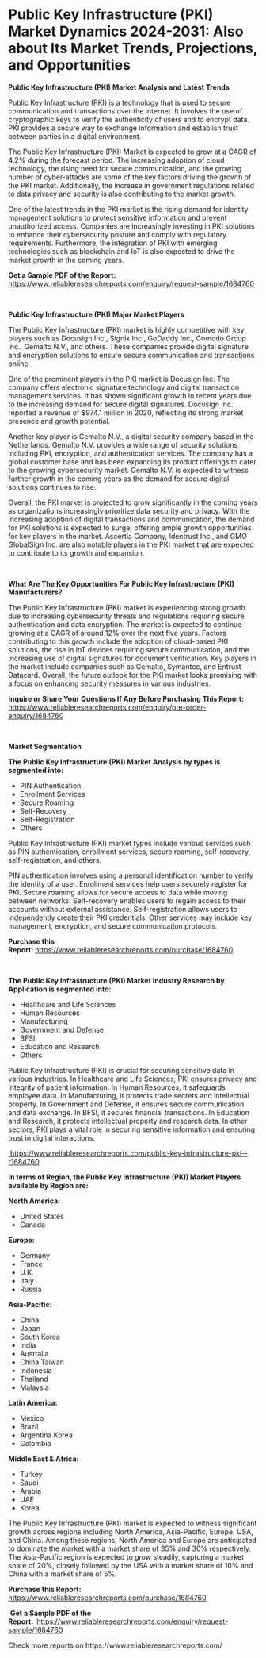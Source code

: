 <p><h1>Public Key Infrastructure (PKI) Market Dynamics 2024-2031: Also about Its Market Trends, Projections, and Opportunities</h1></p><p><strong>Public Key Infrastructure (PKI) Market Analysis and Latest Trends</strong></p>
<p><p>Public Key Infrastructure (PKI) is a technology that is used to secure communication and transactions over the internet. It involves the use of cryptographic keys to verify the authenticity of users and to encrypt data. PKI provides a secure way to exchange information and establish trust between parties in a digital environment.</p><p>The Public Key Infrastructure (PKI) Market is expected to grow at a CAGR of 4.2% during the forecast period. The increasing adoption of cloud technology, the rising need for secure communication, and the growing number of cyber-attacks are some of the key factors driving the growth of the PKI market. Additionally, the increase in government regulations related to data privacy and security is also contributing to the market growth.</p><p>One of the latest trends in the PKI market is the rising demand for identity management solutions to protect sensitive information and prevent unauthorized access. Companies are increasingly investing in PKI solutions to enhance their cybersecurity posture and comply with regulatory requirements. Furthermore, the integration of PKI with emerging technologies such as blockchain and IoT is also expected to drive the market growth in the coming years.</p></p>
<p><strong>Get a Sample PDF of the Report:&nbsp;</strong> <a href="https://www.reliableresearchreports.com/enquiry/request-sample/1684760">https://www.reliableresearchreports.com/enquiry/request-sample/1684760</a></p>
<p>&nbsp;</p>
<p><strong>Public Key Infrastructure (PKI) Major Market Players</strong></p>
<p><p>The Public Key Infrastructure (PKI) market is highly competitive with key players such as Docusign Inc., Signix Inc., GoDaddy Inc., Comodo Group Inc., Gemalto N.V., and others. These companies provide digital signature and encryption solutions to ensure secure communication and transactions online.</p><p>One of the prominent players in the PKI market is Docusign Inc. The company offers electronic signature technology and digital transaction management services. It has shown significant growth in recent years due to the increasing demand for secure digital signatures. Docusign Inc. reported a revenue of $974.1 million in 2020, reflecting its strong market presence and growth potential.</p><p>Another key player is Gemalto N.V., a digital security company based in the Netherlands. Gemalto N.V. provides a wide range of security solutions including PKI, encryption, and authentication services. The company has a global customer base and has been expanding its product offerings to cater to the growing cybersecurity market. Gemalto N.V. is expected to witness further growth in the coming years as the demand for secure digital solutions continues to rise.</p><p>Overall, the PKI market is projected to grow significantly in the coming years as organizations increasingly prioritize data security and privacy. With the increasing adoption of digital transactions and communication, the demand for PKI solutions is expected to surge, offering ample growth opportunities for key players in the market. Ascertia Company, Identrust Inc., and GMO GlobalSign Inc. are also notable players in the PKI market that are expected to contribute to its growth and expansion.</p></p>
<p>&nbsp;</p>
<p><strong>What Are The Key Opportunities For Public Key Infrastructure (PKI) Manufacturers?</strong></p>
<p><p>The Public Key Infrastructure (PKI) market is experiencing strong growth due to increasing cybersecurity threats and regulations requiring secure authentication and data encryption. The market is expected to continue growing at a CAGR of around 12% over the next five years. Factors contributing to this growth include the adoption of cloud-based PKI solutions, the rise in IoT devices requiring secure communication, and the increasing use of digital signatures for document verification. Key players in the market include companies such as Gemalto, Symantec, and Entrust Datacard. Overall, the future outlook for the PKI market looks promising with a focus on enhancing security measures in various industries.</p></p>
<p><strong>Inquire or Share Your Questions If Any Before Purchasing This Report:</strong> <a href="https://www.reliableresearchreports.com/enquiry/pre-order-enquiry/1684760">https://www.reliableresearchreports.com/enquiry/pre-order-enquiry/1684760</a></p>
<p>&nbsp;</p>
<p><strong>Market Segmentation</strong></p>
<p><strong>The Public Key Infrastructure (PKI) Market Analysis by types is segmented into:</strong></p>
<p><ul><li>PIN Authentication</li><li>Enrollment Services</li><li>Secure Roaming</li><li>Self-Recovery</li><li>Self-Registration</li><li>Others</li></ul></p>
<p><p>Public Key Infrastructure (PKI) market types include various services such as PIN authentication, enrollment services, secure roaming, self-recovery, self-registration, and others. </p><p>PIN authentication involves using a personal identification number to verify the identity of a user. Enrollment services help users securely register for PKI. Secure roaming allows for secure access to data while moving between networks. Self-recovery enables users to regain access to their accounts without external assistance. Self-registration allows users to independently create their PKI credentials. Other services may include key management, encryption, and secure communication protocols.</p></p>
<p><strong>Purchase this Report:&nbsp;</strong><a href="https://www.reliableresearchreports.com/purchase/1684760">https://www.reliableresearchreports.com/purchase/1684760</a></p>
<p>&nbsp;</p>
<p><strong>The Public Key Infrastructure (PKI) Market Industry Research by Application is segmented into:</strong></p>
<p><ul><li>Healthcare and Life Sciences</li><li>Human Resources</li><li>Manufacturing</li><li>Government and Defense</li><li>BFSI</li><li>Education and Research</li><li>Others</li></ul></p>
<p><p>Public Key Infrastructure (PKI) is crucial for securing sensitive data in various industries. In Healthcare and Life Sciences, PKI ensures privacy and integrity of patient information. In Human Resources, it safeguards employee data. In Manufacturing, it protects trade secrets and intellectual property. In Government and Defense, it ensures secure communication and data exchange. In BFSI, it secures financial transactions. In Education and Research, it protects intellectual property and research data. In other sectors, PKI plays a vital role in securing sensitive information and ensuring trust in digital interactions.</p></p>
<p><a href="https://www.reliableresearchreports.com/public-key-infrastructure-pki--r1684760">&nbsp;https://www.reliableresearchreports.com/public-key-infrastructure-pki--r1684760</a></p>
<p><strong>In terms of Region, the Public Key Infrastructure (PKI) Market Players available by Region are:</strong></p>
<p>
    <p> <strong> North America: </strong>
        <ul>
            <li>United States</li>
            <li>Canada</li>
        </ul>
        </p> 
    <p> <strong> Europe: </strong>
        <ul>
            <li>Germany</li>
            <li>France</li>
            <li>U.K.</li>
            <li>Italy</li>
            <li>Russia</li>
        </ul>
        </p> 
    <p> <strong> Asia-Pacific: </strong>
        <ul>
            <li>China</li>
            <li>Japan</li>
            <li>South Korea</li>
            <li>India</li>
            <li>Australia</li>
            <li>China Taiwan</li>
            <li>Indonesia</li>
            <li>Thailand</li>
            <li>Malaysia</li>
        </ul>
        </p> 
    <p> <strong> Latin America: </strong>
        <ul>
            <li>Mexico</li>
            <li>Brazil</li>
            <li>Argentina Korea</li>
            <li>Colombia</li>
        </ul>
        </p> 
    <p> <strong> Middle East & Africa: </strong>
        <ul>
            <li>Turkey</li>
            <li>Saudi</li>
            <li>Arabia</li>
            <li>UAE</li>
            <li>Korea</li>
        </ul>
    </p>
    </p>
<p><p>The Public Key Infrastructure (PKI) market is expected to witness significant growth across regions including North America, Asia-Pacific, Europe, USA, and China. Among these regions, North America and Europe are anticipated to dominate the market with a market share of 35% and 30% respectively. The Asia-Pacific region is expected to grow steadily, capturing a market share of 20%, closely followed by the USA with a market share of 10% and China with a market share of 5%.</p></p>
<p><strong>Purchase this Report: </strong><a href="https://www.reliableresearchreports.com/purchase/1684760">https://www.reliableresearchreports.com/purchase/1684760</a></p>
<p>&nbsp;<strong>Get a Sample PDF of the Report:&nbsp;&nbsp;</strong><a href="https://www.reliableresearchreports.com/enquiry/request-sample/1684760">https://www.reliableresearchreports.com/enquiry/request-sample/1684760</a></p>
<p><strong></strong></p>
<p>Check more reports on https://www.reliableresearchreports.com/</p>